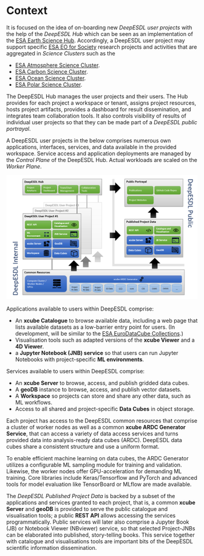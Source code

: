 # Context

It is focused on the idea of on-boarding new 
*DeepESDL user projects* with the help of the 
*DeepESDL Hub* which can be seen as an implementation of the 
[ESA Earth Science Hub](https://www.esa.int/Applications/Observing_the_Earth/FutureEO/Boosting_Earth_science). 
Accordingly, a DeepESDL user project may support specific 
[ESA EO for Society](https://eo4society.esa.int/) 
research projects and activities that are aggregated in *Science Clusters* 
such as the

* [ESA Atmosphere Science Cluster](https://eo4society.esa.int/communities/scientists/esa-atmosphere-science-cluster/).
* [ESA Carbon Science Cluster](https://eo4society.esa.int/communities/scientists/esa-carbon-science-cluster/).
* [ESA Ocean Science Cluster](https://eo4society.esa.int/communities/scientists/esa-ocean-science-cluster/).
* [ESA Polar Science Cluster](https://eo4society.esa.int/communities/scientists/esa-polar-science-cluster/).


The DeepESDL Hub manages the user projects and their users. 
The Hub provides for each project a workspace or tenant, 
assigns project resources, hosts project artifacts, provides a dashboard 
for result dissemination, and integrates team collaboration tools. 
It also controls visibility of results of individual user projects so 
that they can be made part of a *DeepESDL public portrayal*.

A DeepESDL user projects in the below comprises numerous own applications, 
interfaces, services, and data available in the provided workspace. 
Service access and application deployments are managed by the 
*Control Plane* of the DeepESDL Hub. Actual workloads are 
scaled on the *Worker Plane*.

![DeepESDL High-level Design](../img/concept.png)

Applications available to users within DeepESDL comprise:

* An **xcube Catalogue** to browse available data, including a web page 
  that lists available datasets as a low-barrier entry point for users. 
  (In development, will be similar to the 
  [ESA EuroDataCube Collections](https://collections.eurodatacube.com/).) 
* Visualisation tools such as adapted versions of the **xcube Viewer** 
  and a **4D Viewer**.
* a **Jupyter Notebook (JNB) service** so that users can run 
  Jupyter Notebooks with project-specific **ML environments**. 

Services available to users within DeepESDL comprise:

* An **xcube Server** to browse, access, and publish gridded data cubes.
* A **geoDB** instance to browse, access, and publish vector datasets. 
* A **Workspace** so projects can store and share any other data, 
  such as ML workflows. 
* Access to all shared and project-specific **Data Cubes** in object storage.

Each project has access to the DeepESDL common resources that comprise 
a cluster of worker nodes as well as a common 
**xcube ARDC Generator Service**, that can access a variety of data 
access services and turns provided data into analysis-ready data cubes (ARDC).
DeepESDL data cubes share a consistent structure and use a uniform format. 

To enable efficient machine learning on data cubes, the ARDC Generator 
utilizes a configurable ML sampling module for training and validation. 
Likewise, the worker nodes offer GPU-acceleration for demanding ML training. 
Core libraries include Keras/Tensorflow and PyTorch and advanced 
tools for model evaluation like TensorBoard or MLflow are made available. 

The *DeepESDL Published Project Data* is backed by a subset of the 
applications and services granted to each 
project, that is, a common **xcube Server** and **geoDB** is provided
to serve the public catalogue and visualisation tools; 
a public **REST API** allows accessing the services programmatically. 
Public services will later also comprise a Jupyter Book  (JB) 
or Notebook Viewer  (NBviewer) service, so that selected Project-JNBs 
can be elaborated into published, story-telling books. 
This service together with catalogue and visualisations tools 
are important bits of the DeepESDL scientific information dissemination.
